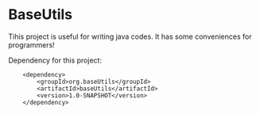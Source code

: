 # BaseUtils
Tihis project is useful for writing java codes. It has some conveniences for programmers!

Dependency for this project:

        <dependency>
            <groupId>org.baseUtils</groupId>
            <artifactId>baseUtils</artifactId>
            <version>1.0-SNAPSHOT</version>
        </dependency>

